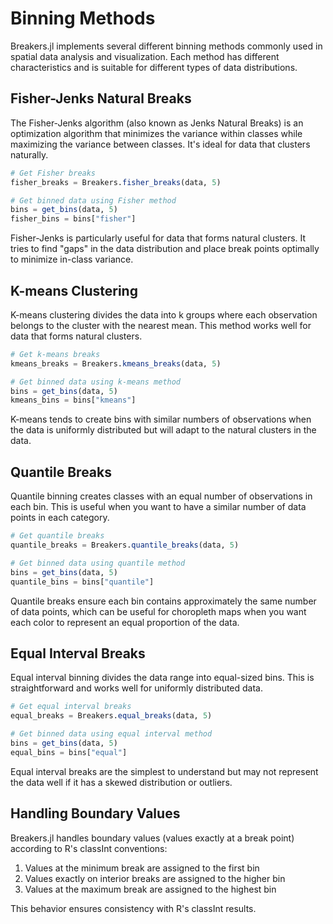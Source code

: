 # Binning Methods

Breakers.jl implements several different binning methods commonly used in spatial data analysis and visualization. Each method has different characteristics and is suitable for different types of data distributions.

## Fisher-Jenks Natural Breaks

The Fisher-Jenks algorithm (also known as Jenks Natural Breaks) is an optimization algorithm that minimizes the variance within classes while maximizing the variance between classes. It's ideal for data that clusters naturally.

```julia
# Get Fisher breaks
fisher_breaks = Breakers.fisher_breaks(data, 5)

# Get binned data using Fisher method
bins = get_bins(data, 5)
fisher_bins = bins["fisher"]
```

Fisher-Jenks is particularly useful for data that forms natural clusters. It tries to find "gaps" in the data distribution and place break points optimally to minimize in-class variance.

## K-means Clustering

K-means clustering divides the data into k groups where each observation belongs to the cluster with the nearest mean. This method works well for data that forms natural clusters.

```julia
# Get k-means breaks
kmeans_breaks = Breakers.kmeans_breaks(data, 5)

# Get binned data using k-means method
bins = get_bins(data, 5)
kmeans_bins = bins["kmeans"]
```

K-means tends to create bins with similar numbers of observations when the data is uniformly distributed but will adapt to the natural clusters in the data.

## Quantile Breaks

Quantile binning creates classes with an equal number of observations in each bin. This is useful when you want to have a similar number of data points in each category.

```julia
# Get quantile breaks
quantile_breaks = Breakers.quantile_breaks(data, 5)

# Get binned data using quantile method
bins = get_bins(data, 5)
quantile_bins = bins["quantile"]
```

Quantile breaks ensure each bin contains approximately the same number of data points, which can be useful for choropleth maps when you want each color to represent an equal proportion of the data.

## Equal Interval Breaks

Equal interval binning divides the data range into equal-sized bins. This is straightforward and works well for uniformly distributed data.

```julia
# Get equal interval breaks
equal_breaks = Breakers.equal_breaks(data, 5)

# Get binned data using equal interval method
bins = get_bins(data, 5)
equal_bins = bins["equal"]
```

Equal interval breaks are the simplest to understand but may not represent the data well if it has a skewed distribution or outliers.

## Handling Boundary Values

Breakers.jl handles boundary values (values exactly at a break point) according to R's classInt conventions:

1. Values at the minimum break are assigned to the first bin
2. Values exactly on interior breaks are assigned to the higher bin
3. Values at the maximum break are assigned to the highest bin

This behavior ensures consistency with R's classInt results. 